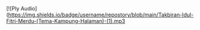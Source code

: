 [![Ply Audio] (https://img.shields.io/badge/username/repostory/blob/main/Takbiran-Idul-Fitri-Merdu-(Tema-Kampung-Halaman)-(1).mp3

